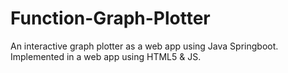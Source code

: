 # Function-Graph-Plotter
An interactive graph plotter as a web app using Java Springboot. Implemented in a web app using HTML5 &amp; JS.
